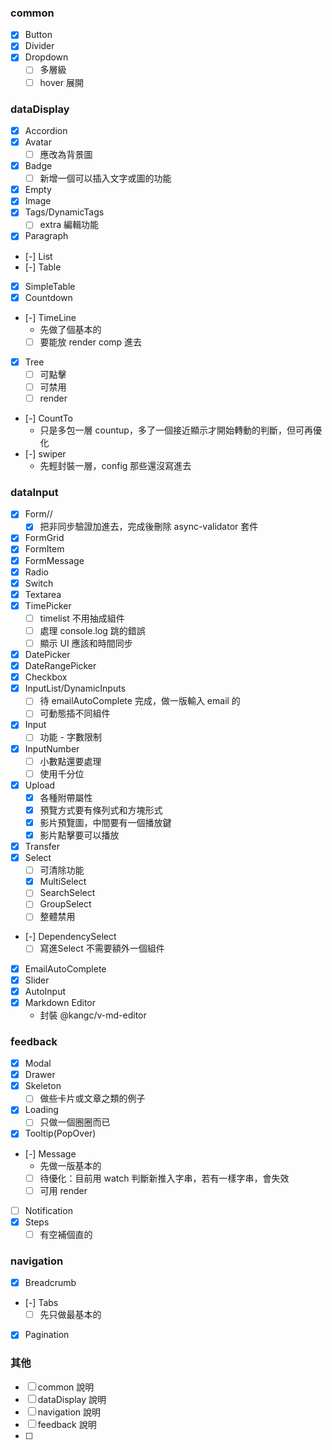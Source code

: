 ### common
- [x] Button
- [x] Divider
- [x] Dropdown
  - [ ] 多層級
  - [ ] hover 展開

### dataDisplay
- [x] Accordion
- [x] Avatar
  - [ ] 應改為背景圖
- [x] Badge
  - [ ] 新增一個可以插入文字或圖的功能
- [x] Empty
- [x] Image
- [x] Tags/DynamicTags
  - [ ] extra 編輯功能
- [x] Paragraph
- [-] List
- [-] Table
- [x] SimpleTable
- [x] Countdown
- [-] TimeLine
  - 先做了個基本的
  - [ ] 要能放 render comp 進去
- [x] Tree
  - [ ] 可點擊
  - [ ] 可禁用
  - [ ] render
- [-] CountTo 
  - 只是多包一層 countup，多了一個接近顯示才開始轉動的判斷，但可再優化
- [-] swiper
  - 先輕封裝一層，config 那些還沒寫進去
### dataInput
- [x] Form//
  - [x] 把非同步驗證加進去，完成後刪除 async-validator 套件
- [x] FormGrid
- [x] FormItem
- [x] FormMessage
- [x] Radio
- [x] Switch
- [x] Textarea
- [x] TimePicker
  - [ ] timelist 不用抽成組件
  - [ ] 處理 console.log 跳的錯誤
  - [ ] 顯示 UI 應該和時間同步
- [x] DatePicker
- [x] DateRangePicker
- [x] Checkbox
- [x] InputList/DynamicInputs
  - [ ] 待 emailAutoComplete 完成，做一版輸入 email 的
  - [ ] 可動態插不同組件
- [x] Input
  - [ ] 功能 - 字數限制
- [x] InputNumber
  - [ ] 小數點還要處理
  - [ ] 使用千分位
- [x] Upload
  - [x] 各種附帶屬性
  - [x] 預覽方式要有條列式和方塊形式
  - [x] 影片預覽圖，中間要有一個播放鍵
  - [x] 影片點擊要可以播放
- [x] Transfer
- [x] Select
  - [ ] 可清除功能
  - [x] MultiSelect
  - [ ] SearchSelect
  - [ ] GroupSelect
  - [ ] 整體禁用
- [-] DependencySelect
  - [ ] 寫進Select 不需要額外一個組件
- [x] EmailAutoComplete
- [x] Slider
- [x] AutoInput
- [x] Markdown Editor
  - 封裝 @kangc/v-md-editor
### feedback
- [x] Modal
- [x] Drawer
- [x] Skeleton
  - [ ] 做些卡片或文章之類的例子
- [x] Loading
  - [ ] 只做一個圈圈而已
- [x] Tooltip(PopOver)
- [-] Message
  - 先做一版基本的
  - [ ] 待優化：目前用 watch 判斷新推入字串，若有一樣字串，會失效
  - [ ] 可用 render
- [ ] Notification
- [x] Steps
  - [ ] 有空補個直的
### navigation
- [x] Breadcrumb
- [-] Tabs
  - [ ] 先只做最基本的
- [x] Pagination


### 其他
- [ ] common 說明
- [ ] dataDisplay 說明
- [ ] navigation 說明
- [ ] feedback 說明
- [ ] 
